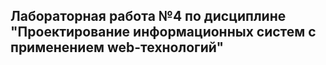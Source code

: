 ## Лабораторная работа №4 по дисциплине "Проектирование информационных систем с применением web-технологий"
